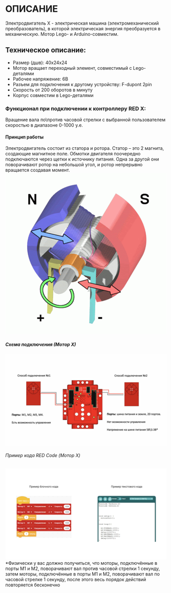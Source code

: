 # ОПИСАНИЕ
Электродвигатель Х - электрическая машина (электромеханический преобразователь), в которой электрическая энергия преобразуется в механическую. Мотор Lego- и Arduino-совместим.
## Техническое описание:
- Размер (д*ш*в): 40x24x24
- Мотор вращает переходный элемент, совместимый с Lego-деталями 
- Рабочее напряжение: 6В
- Разъем для подключения к другому устройству: F-dupont 2pin
- Скорость от 200 оборотов в минуту
- Корпус совместим в Lego-деталями
### Функционал при подключении к контроллеру RED X:
Вращение вала по\против часовой стрелки с выбранной пользователем скоростью в диапазоне 0-1000 у.е.
#### Принцип работы
Электродвигатель состоит из статора и ротора. Статор – это 2 магнита, создающие магнитное поле. Обмотки двигателя поочередно подключаются через щетки к источнику питания. Одна за другой они поворачивают ротор на небольшой угол, и ротор непрерывно вращается создавая момент.
![](/public/images/docs/performers/motor1.gif)
##### Схема подключения (Мотор Х)
![](/public/images/docs/performers/motorx1.jpeg)
###### Пример кода RED Code (Мотор Х)
![](/public/images/docs/performers/motorx2.jpg)
*Физически у вас должно получиться, что моторы, подключённые в порты M1 и M2, поворачивают вал против часовой стрелки 1 секунду, затем моторы, подключённые в порты M1 и M2, поворачивают вал по часовой стрелке 1 секунду, после этого весь порядок действий повторяется бесконечно